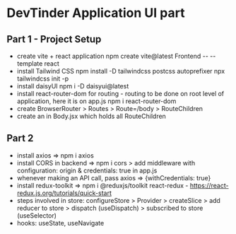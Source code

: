 # DevTinder Application UI part

## Part 1 - Project Setup

- create vite + react application
  npm create vite@latest Frontend -- --template react
- install Tailwind CSS
  npm install -D tailwindcss postcss autoprefixer
  npx tailwindcss init -p
- install daisyUI
  npm i -D daisyui@latest
- install react-router-dom for routing - routing to be done on root level of application, here it is on app.js
  npm i react-router-dom
- create BrowserRouter > Routes > Route=/body > RouteChildren
- create an <Outlet /> in Body.jsx which holds all RouteChildren

## Part 2

- install axios => npm i axios
- install CORS in backend => npm i cors > add middleware with configuration: origin & credentials: true in app.js
- whenever making an API call, pass axios => {withCredentials: true}
- install redux-toolkit => npm i @reduxjs/toolkit react-redux - https://react-redux.js.org/tutorials/quick-start
- steps involved in store: configureStore > Provider > createSlice > add reducer to store > dispatch (useDispatch) > subscribed to store (useSelector)
- hooks: useState, useNavigate
